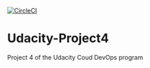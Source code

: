 [![CircleCI](https://dl.circleci.com/status-badge/img/gh/AJAntwi/Udacity-Project4/tree/main.svg?style=svg)](https://dl.circleci.com/status-badge/redirect/gh/AJAntwi/Udacity-Project4/tree/main)

# Udacity-Project4
Project 4 of the Udacity Coud DevOps program
